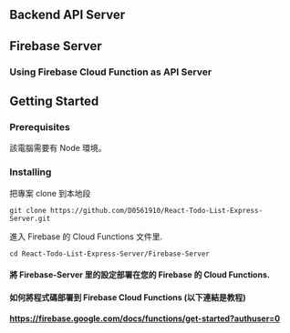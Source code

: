 ## Backend API Server
## Firebase Server

### Using Firebase Cloud Function as API Server

## Getting Started

### Prerequisites
該電腦需要有 Node 環境。

### Installing
把專案 clone 到本地段
```
git clone https://github.com/D0561910/React-Todo-List-Express-Server.git
```

進入 Firebase 的 Cloud Functions 文件里.
```
cd React-Todo-List-Express-Server/Firebase-Server
```

#### 將 Firebase-Server 里的設定部署在您的 Firebase 的 Cloud Functions.
#### 如何將程式碼部署到 Firebase Cloud Functions (以下連結是教程)
#### https://firebase.google.com/docs/functions/get-started?authuser=0
